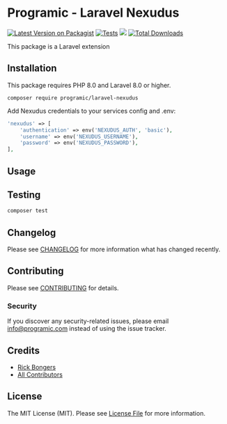 # Programic - Laravel Nexudus

[![Latest Version on Packagist](https://img.shields.io/packagist/v/programic/laravel-nexudus.svg?style=flat-square)](https://packagist.org/packages/programic/laravel-nexudus)
[![Tests](https://github.com/programic/laravel-nexudus/actions/workflows/tests.yml/badge.svg?branch=master)](https://github.com/programic/laravel-nexudus/actions/workflows/tests.yml)
![](https://github.com/programic/laravel-nexudus/workflows/Run%20Tests/badge.svg?branch=master)
[![Total Downloads](https://img.shields.io/packagist/dt/programic/laravel-nexudus.svg?style=flat-square)](https://packagist.org/packages/programic/laravel-nexudus)

This package is a Laravel extension

## Installation
This package requires PHP 8.0 and Laravel 8.0 or higher.

```
composer require programic/laravel-nexudus
```

Add Nexudus credentials to your services config and .env:
```php
'nexudus' => [
    'authentication' => env('NEXUDUS_AUTH', 'basic'),
    'username' => env('NEXUDUS_USERNAME'),
    'password' => env('NEXUDUS_PASSWORD'),
],
```

## Usage



## Testing
```bash
composer test
```

## Changelog

Please see [CHANGELOG](CHANGELOG.md) for more information what has changed recently.

## Contributing

Please see [CONTRIBUTING](CONTRIBUTING.md) for details.

### Security

If you discover any security-related issues, please email [info@programic.com](mailto:info@programic.com) instead of using the issue tracker.

## Credits

- [Rick Bongers](https://github.com/rbongers)
- [All Contributors](../../contributors)

## License

The MIT License (MIT). Please see [License File](LICENSE.md) for more information.
